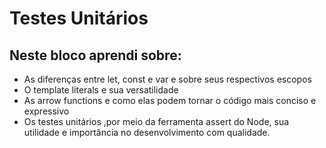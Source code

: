 # Testes Unitários

## Neste bloco aprendi sobre:

* As diferenças entre let, const e var e sobre seus respectivos escopos
* O template literals e sua versatilidade
* As arrow functions e como elas podem tornar o código mais conciso e expressivo
* Os testes unitários ,por meio da ferramenta assert do Node, sua utilidade e importância no desenvolvimento com qualidade.
